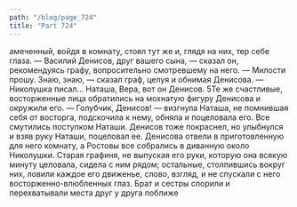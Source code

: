 ```yaml
---
path: "/blog/page_724"
title: "Part 724"
---
```


амеченный, войдя в комнату, стоял тут же и, глядя на них, тер себе глаза.
— Василий Денисов, друг вашего сына, — сказал он, рекомендуясь графу, вопросительно смотревшему на него.
— Милости прошу. Знаю, знаю, — сказал граф, целуя и обнимая Денисова. — Николушка писал... Наташа, Вера, вот он Денисов.
5Те же счастливые, восторженные лица обратились на мохнатую фигуру Денисова и окружили его.
— Голубчик, Денисов! — визгнула Наташа, не помнившая себя от восторга, подскочила к нему, обняла и поцеловала его. Все смутились поступком Наташи. Денисов тоже покраснел, но улыбнулся и взяв руку Наташи, поцеловал ее.
Денисова отвели в приготовленную для него комнату, а Ростовы все собрались в диванную около Николушки.
Старая графиня, не выпуская его руки, которую она всякую минуту целовала, сидела с ним рядом; остальные, столпившись вокруг них, ловили каждое его движенье, слово, взгляд, и не спускали с него восторженно-влюбленных глаз. Брат и сестры спорили и перехватывали места друг у друга поближе 

